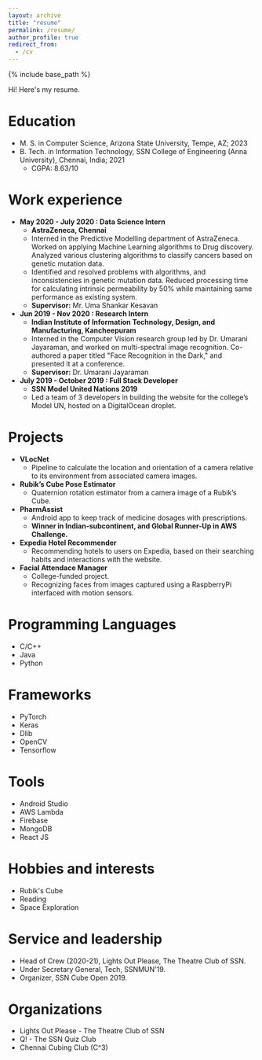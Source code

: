 ```yaml
---
layout: archive
title: "resume"
permalink: /resume/
author_profile: true
redirect_from:
  - /cv
---
```


{% include base_path %}

Hi! Here's my resume.

Education
======
* M. S. in Computer Science, Arizona State University, Tempe, AZ; 2023
* B. Tech. in Information Technology, SSN College of Engineering (Anna University), Chennai, India; 2021
    * CGPA: 8.63/10

Work experience
======
* <strong>May 2020 - July 2020 : Data Science Intern</strong>
    * <strong>AstraZeneca, Chennai</strong>
    * Interned in the Predictive Modelling department of AstraZeneca. Worked on applying Machine Learning algorithms to Drug discovery. Analyzed various clustering algorithms to classify cancers based on genetic mutation data. 
    * Identified and resolved problems with algorithms, and inconsistencies in genetic mutation data. Reduced processing
time for calculating intrinsic permeability by 50% while maintaining same performance as existing system.
    * <strong>Supervisor:</strong> Mr. Uma Shankar Kesavan
* <strong>Jun 2019 - Nov 2020 : Research Intern</strong>
    * <strong>Indian Institute of Information Technology, Design, and Manufacturing, Kancheepuram</strong>
    * Interned in the Computer Vision research group led by Dr. Umarani Jayaraman, and worked on multi-spectral image recognition. Co-authored a paper titled "Face Recognition in the Dark," and presented it at a conference.
    * <strong>Supervisor:</strong> Dr. Umarani Jayaraman
* <strong>July 2019 - October 2019 : Full Stack Developer</strong>
    * <strong>SSN Model United Nations 2019</strong>
    * Led a team of 3 developers in building the website for the college’s Model UN, hosted on a DigitalOcean droplet.

Projects
======
* <strong>VLocNet</strong>
    * Pipeline to calculate the location and orientation of a camera relative to its environment from associated camera images.
* <strong>Rubik’s Cube Pose Estimator</strong>
    * Quaternion rotation estimator from a camera image of a Rubik’s Cube.
* <strong>PharmAssist</strong>
    * Android app to keep track of medicine dosages with prescriptions.
    * <strong>Winner in Indian-subcontinent, and Global Runner-Up in AWS Challenge.</strong>
* <strong>Expedia Hotel Recommender</strong>
    * Recommending hotels to users on Expedia, based on their searching habits and interactions with the website.
* <strong>Facial Attendace Manager</strong>
    * College-funded project.
    * Recognizing faces from images captured using a RaspberryPi interfaced with motion sensors.

Programming Languages
======
* C/C++
* Java
* Python

Frameworks
======
* PyTorch
* Keras
* Dlib
* OpenCV
* Tensorflow

Tools
======
* Android Studio
* AWS Lambda
* Firebase
* MongoDB
* React JS

Hobbies and interests
======
* Rubik's Cube
* Reading 
* Space Exploration 

Service and leadership
======
* Head of Crew (2020-21), Lights Out Please, The Theatre Club of SSN.
* Under Secretary General, Tech, SSNMUN'19.
* Organizer, SSN Cube Open 2019.

Organizations
======
* Lights Out Please - The Theatre Club of SSN
* Q! - The SSN Quiz Club
* Chennai Cubing Club (C^3)
